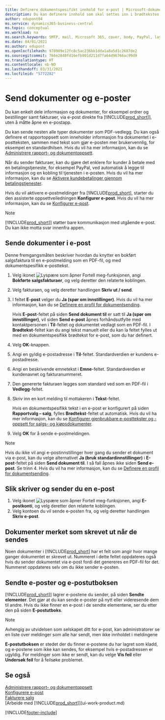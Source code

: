 ```yaml
---
title: Definere dokumentspesifikt innhold for e-post | Microsoft-dokumentasjon
description: Du kan definere innhold som skal settes inn i brødteksten i en e-postmelding, for eksempel en PayPal-kobling. Du kan også legge ved dokumenter i e-postmeldinger.
author: edupont04
ms.service: dynamics365-business-central
ms.topic: conceptual
ms.workload: na
ms.search.keywords: SMTP, mail, Microsoft 365, cover, body, PayPal, layout
ms.date: 04/01/2021
ms.author: edupont
ms.openlocfilehash: 978989e12fc8c5ac236bb1dda1a8a5d1c2687de2
ms.sourcegitcommit: 766e2840fd16efb901d211d7fa64d96766ac99d9
ms.translationtype: HT
ms.contentlocale: nb-NO
ms.lasthandoff: 03/31/2021
ms.locfileid: "5772282"
---
```

# <a name="send-documents-and-emails"></a>Send dokumenter og e-poster
Du kan enkelt dele informasjon og dokumenter, for eksempel ordrer og bestillinger samt fakturaer, via e-post direkte fra [!INCLUDE[prod_short](includes/prod_short.md)]], uten å måtte åpne en e-postapp. 

Du kan sende nesten alle typer dokumenter som PDF-vedlegg. Du kan også definere et rapportoppsett som inneholder informasjon fra dokumentet i e-postteksten, sammen med tekst som gjør e-posten mer brukervennlig, for eksempel en standardhilsen. Hvis du vil ha mer informasjon, kan du se [Administrere rapport- og dokumentoppsett](ui-manage-report-layouts.md). <!--this topic does not mention how to set up a layout for email. Need to investigate.-->

Når du sender fakturaer, kan du gjøre det enklere for kunder å betale med en betalingstjeneste, for eksempel PayPal, ved automatisk å legge til informasjon og en kobling til tjenesten i e-posten. Hvis du vil ha mer informasjon, kan du se [Aktivere kundebetalinger gjennom betalingstjenester](sales-how-enable-payment-service-extensions.md).

Hvis du vil aktivere e-postmeldinger fra [!INCLUDE[prod_short](includes/prod_short.md)], starter du den assisterte oppsettveiledningen **Konfigurer e-post**. Hvis du vil ha mer informasjon, kan du se [Konfigurer e-post](admin-how-setup-email.md).

> [!NOTE]
> [!INCLUDE[prod_short](includes/prod_short.md)]] støtter bare kommunikasjon med utgående e-post. Du kan ikke motta svar innenfra appen.

## <a name="to-send-documents-by-email"></a>Sende dokumenter i e-post
Denne fremgangsmåten beskriver hvordan du knytter en bokført salgsfaktura til en e-postmelding som en PDF-fil, og med dokumentspesifikk e-posttekst. <!--update this-->

1. Velg ikonet ![Lyspære som åpner Fortell meg-funksjonen](media/ui-search/search_small.png "Fortell hva du vil gjøre"), angi **Bokførte salgsfakturaer**, og velg deretter den relaterte koblingen.
2. Velg fakturaen, og velg deretter handlingen **Skriv ut / send**.
3. I feltet **E-post** velger du **Ja (spør om innstillinger)**. Hvis du vil ha mer informasjon, kan du se [Definere en profil for dokumentsending](sales-how-setup-document-send-profiles.md).
    
    Hvis **E-post**-feltet på siden **Send dokument til** er satt til **Ja (spør om innstillinger)**, vil siden **Send e-post** åpnes forhåndsutfylte med kontaktpersonen i **Til**-feltet og dokumentet vedlagt som en PDF-fil. I **Brødtekst**-feltet kan du angi tekst manuelt eller du kan la feltet fylles ut med en dokumentspesifikk brødtekst for e-post, som du har definert.

4. Velg **OK**-knappen.
5. Angi en gyldig e-postadresse i **Til**-feltet. Standardverdien er kundens e-postadresse.
6. Angi en beskrivende emnetekst i **Emne**-feltet. Standardverdien er kundenavnet og fakturanummeret.
7. Den genererte fakturaen legges som standard ved som en PDF-fil i **Vedlegg**-feltet.
8. Skriv inn en kort melding til mottakeren i **Tekst**-feltet.

    Hvis en dokumentspesifikk tekst i en e-post er konfigurert på siden **Rapportvalg – salg**, fylles **Brødtekst**-feltet ut automatisk. Hvis du vil ha mer informasjon, kan du se [Konfigurer gjenbrukbare e-posttekster og -oppsett for salgs- og kjøpsdokumenter](admin-how-setup-email.md#set-up-reusable-email-texts-and-layouts-for-sales-and-purchase-documents).
9. Velg **OK** for å sende e-postmeldingen.

> [!NOTE]  
> Hvis du ikke vil angi e-postinnstillinger hver gang du sender et dokument via e-post, kan du velge alternativet **Ja (bruk standardinnstillinger)** i **E-post**-feltet på siden **Send dokument til**. I så fall åpnes ikke siden **Send e-post**. Se trinn 4. Hvis du vil ha mer informasjon, kan du se [Definere en profil for dokumentsending](sales-how-setup-document-send-profiles.md).  

## <a name="to-compose-and-send-an-email"></a>Slik skriver og sender du en e-post
1. Velg ikonet ![Lyspære som åpner Fortell meg-funksjonen](media/ui-search/search_small.png "Fortell hva du vil gjøre"), angi **E-postkonti**, og velg deretter den relaterte koblingen.
2. Velg kontoen du vil sende e-posten fra, og velg deretter handlingen **Skriv e-post**.

## <a name="documents-marked-as-printed-when-they-are-sent"></a>Dokumenter merket som skrevet ut når de sendes
Noen dokumenter i [!INCLUDE[prod_short](includes/prod_short.md)] har et felt som angir hvor mange ganger dokumentet er skrevet ut. Nummeret i dette feltet <!--"that field?" need a name...--> oppdateres også hvis du sender dokumentet via e-post fordi det genereres en PDF-fil for det. Nummeret oppdateres selv om du ikke sender e-posten. <!--guessing this is because emails are technically reports, so the counter bumps up whenever someone creates an email. Need to verify.-->

## <a name="sent-emails-and-your-email-outbox"></a>Sendte e-poster og e-postutboksen
[!INCLUDE[prod_short](includes/prod_short.md)]] lagrer e-postene du sender, på siden **Sendte elementer**. Det gjør at du kan sende e-poster på nytt eller videresende dem til andre. Hvis du ikke finner en e-post i de sendte elementene, ser du etter den på siden **E-postutboks**. 

> [!NOTE]
> Avhengig av utvidelsen som selskapet ditt for e-post, kan administratorer se en liste over meldinger som alle har sendt, men ikke innholdet i meldingene

**E-postutboksen** er stedet der du finner e-postene du har lagret som kladd, og e-postene som ikke kan sendes, for eksempel hvis e-postadressen er ugyldig. For meldinger som ikke er sendt, kan du velge **Vis feil** eller **Undersøk feil** for å feilsøke problemet.

## <a name="see-also"></a>Se også
[Administrere rapport- og dokumentoppsett](ui-manage-report-layouts.md)  
[Konfigurere e-post](admin-how-setup-email.md)  
[Fakturere salg](sales-how-invoice-sales.md)  
[Arbeide med [!INCLUDE[prod_short](includes/prod_short.md)]](ui-work-product.md)


[!INCLUDE[footer-include](includes/footer-banner.md)]